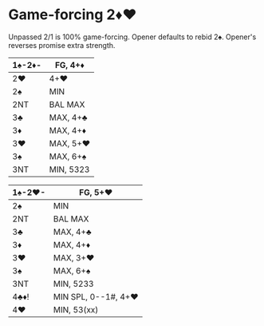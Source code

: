 # Game-forcing 2♦♥

Unpassed 2/1 is 100% game-forcing.  Opener defaults to rebid 2♠.  Opener's
reverses promise extra strength.

| 1♠-2♦- | FG, 4+♦ |
|--------|---------|
| 2♥     | 4+♥
| 2♠     | MIN
| 2NT    | BAL MAX
| 3♣     | MAX, 4+♣
| 3♦     | MAX, 4+♦
| 3♥     | MAX, 5+♥
| 3♠     | MAX, 6+♠
| 3NT    | MIN, 5323

| 1♠-2♥- | FG, 5+♥ |
|--------|---------|
| 2♠     | MIN
| 2NT    | BAL MAX
| 3♣     | MAX, 4+♣
| 3♦     | MAX, 4+♦
| 3♥     | MAX, 3+♥
| 3♠     | MAX, 6+♠
| 3NT    | MIN, 5233
| 4♣♦!   | MIN SPL, 0--1#, 4+♥
| 4♥     | MIN, 53(xx)